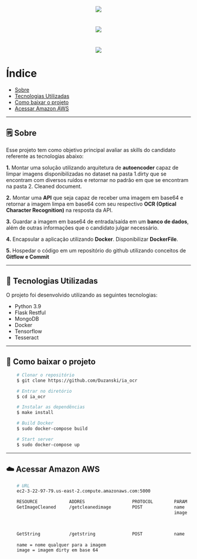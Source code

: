 <h1 align="center">
    <img src="https://ik.imagekit.io/gt1uvp8jacz/roit__Z2Myi-j6O.png?updatedAt=1631745438091">
</h1>
<h1 align="center">
    <img src="https://ik.imagekit.io/gt1uvp8jacz/roit_66I_rRDI5.png?updatedAt=1631745633748">
</h1>
<h1 align="center">
    <img src="https://ik.imagekit.io/gt1uvp8jacz/roit_uf3Y7T4Nj.png?updatedAt=1631745821939">
</h1>

# Índice

- [Sobre](#-sobre)
- [Tecnologias Utilizadas](#-tecnologias-utilizadas)
- [Como baixar o projeto](#-como-baixar-o-projeto)
- [Acessar Amazon AWS](#-acessar-amazon-aws)

---

## 🗒️ Sobre

Esse projeto tem como objetivo principal avaliar as skills do candidato referente as tecnologias abaixo:

**1.** Montar uma solução utilizando arquitetura de **autoencoder** capaz de limpar imagens disponibilizadas no dataset na pasta 1.dirty que se encontram com diversos ruídos e retornar no padrão em que se encontram na pasta 2. Cleaned document.

**2.** Montar uma **API** que seja capaz de receber uma imagem em base64 e retornar a imagem limpa em base64 com seu respectivo **OCR (Optical Character Recognition)** na resposta da API.

**3.** Guardar a imagem em base64 de entrada/saída em um **banco de dados**, além de outras informações que o candidato julgar necessário.

**4.** Encapsular a aplicação utilizando **Docker**. Disponibilizar **DockerFile**.

**5.** Hospedar o código em um repositório do github utilizando conceitos de **Gitflow e Commit**

---

## 🚀️ Tecnologias Utilizadas

O projeto foi desenvolvido utilizando as seguintes tecnologias:

- Python 3.9
- Flask Restful
- MongoDB
- Docker
- Tensorflow
- Tesseract

---

## 📁️ Como baixar o projeto 

```bash
    # Clonar o repositório
    $ git clone https://github.com/Duzanski/ia_ocr

    # Entrar no diretório
    $ cd ia_ocr

    # Instalar as dependências
    $ make install

    # Build Docker
    $ sudo docker-compose build

    # Start server
    $ sudo docker-compose up
```
---

## ☁️ Acessar Amazon AWS

```bash
    # URL
    ec2-3-22-97-79.us-east-2.compute.amazonaws.com:5000

    RESOURCE            ADDRES                  PROTOCOL        PARAM            RESPONSE/STATUS CODE
    GetImageCleaned     /getcleanedimage        POST            name             200 OK
                                                                image            Base64 cleaned image
                                                                                 String text


    GetString           /getstring              POST            name             200 OK
                                                                                 String text
    name = nome qualquer para a imagem
    image = imagem dirty em base 64
```
